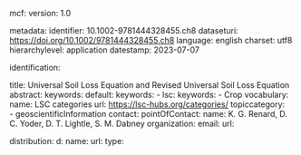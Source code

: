 mcf:
    version: 1.0

metadata:
  identifier:  10.1002-9781444328455.ch8
  dataseturi:  https://doi.org/10.1002/9781444328455.ch8
  language: english
  charset: utf8
  hierarchylevel: application
  datestamp: 2023-07-07

identification:

  title: Universal Soil Loss Equation and Revised Universal Soil Loss Equation
  abstract:
  keywords:
    default:
      keywords: 
      - 
    lsc:
      keywords:
      - Crop
      vocabulary:
        name: LSC categories
        url: https://lsc-hubs.org/categories/
  topiccategory:  
    - geoscientificInformation
contact:
  pointOfContact: 
    name: K. G. Renard, D. C. Yoder, D. T. Lightle, S. M. Dabney
    organization: 
    email:
    url: 

distribution:
  d:
    name: 
    url: 
    type: 



